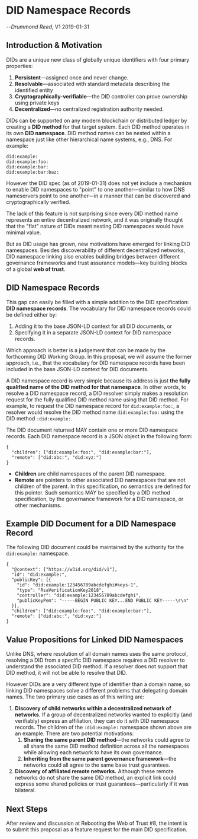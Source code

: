 # DID Namespace Records

--_Drummond Reed_, V1 2019-01-31

## Introduction & Motivation

DIDs are a unique new class of globally unique identifiers with four primary properties:
1. **Persistent**—assigned once and never change.
1. **Resolvable**—associated with standard metadata describing the identified entity
1. **Cryptographically-verifiable**—the DID controller can prove ownership using private keys
1. **Decentralized**—no centralized registration authority needed.

DIDs can be supported on any modern blockchain or distributed ledger by creating a **DID method** for that target system. Each DID method operates in its own **DID namespace**. DID method names can be nested within a namespace just like other hierarchical name systems, e.g., DNS. For example:
```
did:example:
did:example:foo:
did:example:bar:
did:example:bar:baz:
```
However the DID spec (as of 2019-01-31) does not yet include a mechanism to enable DID namespaces to "point" to one another—similar to how DNS nameservers point to one another—in a manner that can be discovered and cryptographically verified.

The lack of this feature is not surprising since every DID method name represents an entire decentralized network, and it was originally thought that the "flat" nature of DIDs meant nesting DID namespaces would have minimal value.

But as DID usage has grown, new motivations have emerged for linking DID namespaces. Besides discoverability of different decentralized networks, DID namespace linking also enables building bridges between different governance frameworks and trust assurance models—key building blocks of a global **web of trust**.

## DID Namespace Records

This gap can easily be filled with a simple addition to the DID specification: **DID namespace records**. The  vocabulary for DID namespace records could be defined either by:
1. Adding it to the base JSON-LD context for all DID documents, or
1. Specifying it in a separate JSON-LD context for DID namespace records.

Which approach is better is a judgement that can be made by the forthcoming DID Working Group. In this proposal, we will assume the former approach, i.e., that the vocabulary for DID namespace records have been included in the base JSON-LD context for DID documents.

A DID namespace record is very simple because its address is just **the fully qualified name of the DID method for that namespace**. In other words, to resolve a DID namespace record, a DID resolver simply makes a resolution request for the fully qualified DID method name using that DID method. For example, to request the DID namespace record for `did:example:foo:`, a resolver would resolve the DID method name `did:example:foo:` using the DID method `:did:example:`.

The DID document returned MAY contain one or more DID namespace records. Each DID namespace record is a JSON object in the following form:
```
{
  "children": ["did:example:foo:", "did:example:bar:"],
  "remote": ["did:abc:", "did:xyz:"]
}
```
* **Children** are child namespaces of the parent DID namespace.
* **Remote** are pointers to other associated DID namespaces that are not children of the parent. In this specification, no semantics are defined for this pointer. Such semantics MAY be specified by a DID method specification, by the governance framework for a DID namespace, or other mechanisms.

## Example DID Document for a DID Namespace Record

The following DID document could be maintained by the authority for the `did:example:` namespace.
```
{
  "@context": ["https://w3id.org/did/v1"],
  "id": "did:example:",
  "publicKey": [{
    "id": "did:example:123456789abcdefghi#keys-1",
    "type": "RsaVerificationKey2018",
    "controller": "did:example:123456789abcdefghi",
    "publicKeyPem": "-----BEGIN PUBLIC KEY...END PUBLIC KEY-----\r\n"
  }],
  "children": ["did:example:foo:", "did:example:bar:"],
  "remote": ["did:abc:", "did:xyz:"]
}
```
## Value Propositions for Linked DID Namespaces

Unlike DNS, where resolution of all domain names uses the same protocol, resolving a DID from a specific DID namespace requires a DID resolver to understand the associated DID method. If a resolver does not support that DID method, it will not be able to resolve that DID. 

However DIDs are a very different type of identifier than a domain name, so linking DID namespaces solve a different problems that delegating domain names. The two primary use cases as of this writing are:
1. **Discovery of child networks within a decentralized network of networks.** If a group of decentralized networks wanted to explicitly (and verifiably) express an affiliation, they can do it with DID namespace records. The children of the `:did:example:` namespace shown above are an example. There are two potential motivations:
   1. **Sharing the same parent DID method**—the networks could agree to all share the same DID method definition across all the namespaces while allowing each network to have its own governance.
   1. **Inheriting from the same parent governance framework**—the networks could all agree to the same base trust guarantees.
1. **Discovery of affiliated remote networks.** Although these remote networks do not share the same DID method, an explicit link could express some shared policies or trust guarantees—particularly if it was bilateral.

## Next Steps

After review and discussion at Rebooting the Web of Trust #8, the intent is to submit this proposal as a feature request for the main DID specification.
